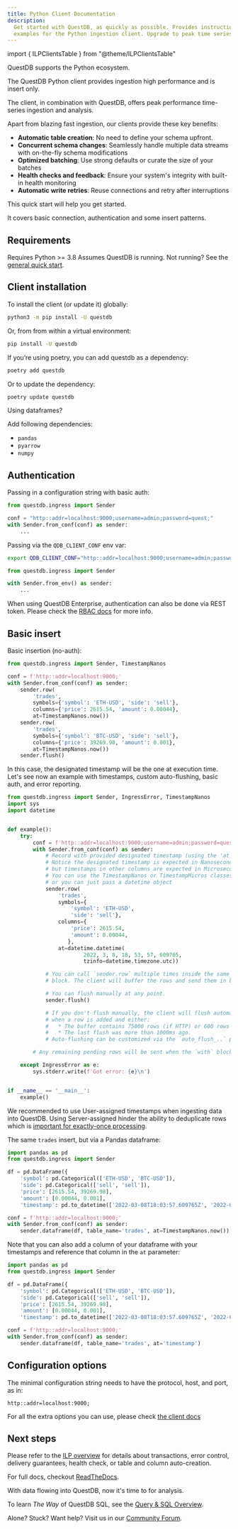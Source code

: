 ```yaml
---
title: Python Client Documentation
description:
  Get started with QuestDB, as quickly as possible. Provides instructions and
  examples for the Python ingestion client. Upgrade to peak time series today.
---
```


import { ILPClientsTable } from "@theme/ILPClientsTable"

QuestDB supports the Python ecosystem.

The QuestDB Python client provides ingestion high performance and is insert
only.

The client, in combination with QuestDB, offers peak performance time-series
ingestion and analysis.

Apart from blazing fast ingestion, our clients provide these key benefits:

- **Automatic table creation**: No need to define your schema upfront.
- **Concurrent schema changes**: Seamlessly handle multiple data streams with
  on-the-fly schema modifications
- **Optimized batching**: Use strong defaults or curate the size of your batches
- **Health checks and feedback**: Ensure your system's integrity with built-in
  health monitoring
- **Automatic write retries**: Reuse connections and retry after interruptions

This quick start will help you get started.

It covers basic connection, authentication and some insert patterns.

<ILPClientsTable language="Python" />

## Requirements

Requires Python >= 3.8 Assumes QuestDB is running. Not running? See the
[general quick start](/docs/quick-start/).

## Client installation

To install the client (or update it) globally:

```bash
python3 -m pip install -U questdb
```

Or, from from within a virtual environment:

```bash
pip install -U questdb
```

If you’re using poetry, you can add questdb as a dependency:

```bash
poetry add questdb
```

Or to update the dependency:

```bash
poetry update questdb
```

Using dataframes?

Add following dependencies:

- `pandas`
- `pyarrow`
- `numpy`

## Authentication

Passing in a configuration string with basic auth:

```python
from questdb.ingress import Sender

conf = "http::addr=localhost:9000;username=admin;password=quest;"
with Sender.from_conf(conf) as sender:
    ...
```

Passing via the `QDB_CLIENT_CONF` env var:

```bash
export QDB_CLIENT_CONF="http::addr=localhost:9000;username=admin;password=quest;"
```

```python
from questdb.ingress import Sender

with Sender.from_env() as sender:
    ...
```

When using QuestDB Enterprise, authentication can also be done via REST token.
Please check the [RBAC docs](/docs/operations/rbac/#authentication) for more info.

## Basic insert

Basic insertion (no-auth):

```python
from questdb.ingress import Sender, TimestampNanos

conf = f'http::addr=localhost:9000;'
with Sender.from_conf(conf) as sender:
    sender.row(
        'trades',
        symbols={'symbol': 'ETH-USD', 'side': 'sell'},
        columns={'price': 2615.54, 'amount': 0.00044},
        at=TimestampNanos.now())
    sender.row(
        'trades',
        symbols={'symbol': 'BTC-USD', 'side': 'sell'},
        columns={'price': 39269.98, 'amount': 0.001},
        at=TimestampNanos.now())
    sender.flush()
```

In this case, the designated timestamp will be the one at execution time. Let's see now an example with timestamps, custom auto-flushing, basic auth, and error reporting.

```python
from questdb.ingress import Sender, IngressError, TimestampNanos
import sys
import datetime


def example():
    try:
        conf = f'http::addr=localhost:9000;username=admin;password=quest;auto_flush_rows=100;auto_flush_interval=1000;'
        with Sender.from_conf(conf) as sender:
            # Record with provided designated timestamp (using the 'at' param)
            # Notice the designated timestamp is expected in Nanoseconds,
            # but timestamps in other columns are expected in Microseconds.
            # You can use the TimestampNanos or TimestampMicros classes,
            # or you can just pass a datetime object
            sender.row(
                'trades',
                symbols={
                    'symbol': 'ETH-USD',
                    'side': 'sell'},
                columns={
                    'price': 2615.54,
                    'amount': 0.00044,
                   },
                at=datetime.datetime(
                        2022, 3, 8, 18, 53, 57, 609765,
                        tzinfo=datetime.timezone.utc))

            # You can call `sender.row` multiple times inside the same `with`
            # block. The client will buffer the rows and send them in batches.

            # You can flush manually at any point.
            sender.flush()

            # If you don't flush manually, the client will flush automatically
            # when a row is added and either:
            #   * The buffer contains 75000 rows (if HTTP) or 600 rows (if TCP)
            #   * The last flush was more than 1000ms ago.
            # Auto-flushing can be customized via the `auto_flush_..` params.

        # Any remaining pending rows will be sent when the `with` block ends.

    except IngressError as e:
        sys.stderr.write(f'Got error: {e}\n')


if __name__ == '__main__':
    example()
```

We recommended to use User-assigned timestamps when ingesting data into QuestDB.
Using Server-assigned hinder the ability to deduplicate rows which is
[important for exactly-once processing](#/docs/clients/java_ilp/#exactly-once-delivery-vs-at-least-once-delivery).


The same `trades` insert, but via a Pandas dataframe:

```python
import pandas as pd
from questdb.ingress import Sender

df = pd.DataFrame({
    'symbol': pd.Categorical(['ETH-USD', 'BTC-USD']),
    'side': pd.Categorical(['sell', 'sell']),
    'price': [2615.54, 39269.98],
    'amount': [0.00044, 0.001],
    'timestamp': pd.to_datetime(['2022-03-08T18:03:57.609765Z', '2022-03-08T18:03:57.710419Z'])})

conf = f'http::addr=localhost:9000;'
with Sender.from_conf(conf) as sender:
    sender.dataframe(df, table_name='trades', at=TimestampNanos.now())
```

Note that you can also add a column of your dataframe with your timestamps and
reference that column in the `at` parameter:

```python
import pandas as pd
from questdb.ingress import Sender

df = pd.DataFrame({
    'symbol': pd.Categorical(['ETH-USD', 'BTC-USD']),
    'side': pd.Categorical(['sell', 'sell']),
    'price': [2615.54, 39269.98],
    'amount': [0.00044, 0.001],
    'timestamp': pd.to_datetime(['2022-03-08T18:03:57.609765Z', '2022-03-08T18:03:57.710419Z'])})

conf = f'http::addr=localhost:9000;'
with Sender.from_conf(conf) as sender:
    sender.dataframe(df, table_name='trades', at='timestamp')
```

## Configuration options

The minimal configuration string needs to have the protocol, host, and port, as in:

```
http::addr=localhost:9000;
```

For all the extra options you can use, please check [the client docs](https://py-questdb-client.readthedocs.io/en/latest/conf.html#sender-conf)


## Next steps

Please refer to the [ILP overview](/docs/reference/api/ilp/overview) for details
about transactions, error control, delivery guarantees, health check, or table and
column auto-creation.

For full docs, checkout
[ReadTheDocs](https://py-questdb-client.readthedocs.io/en).

With data flowing into QuestDB, now it's time to for analysis.

To learn _The Way_ of QuestDB SQL, see the
[Query & SQL Overview](/docs/reference/sql/overview/).

Alone? Stuck? Want help? Visit us in our
[Community Forum](https://community.questdb.io/).
